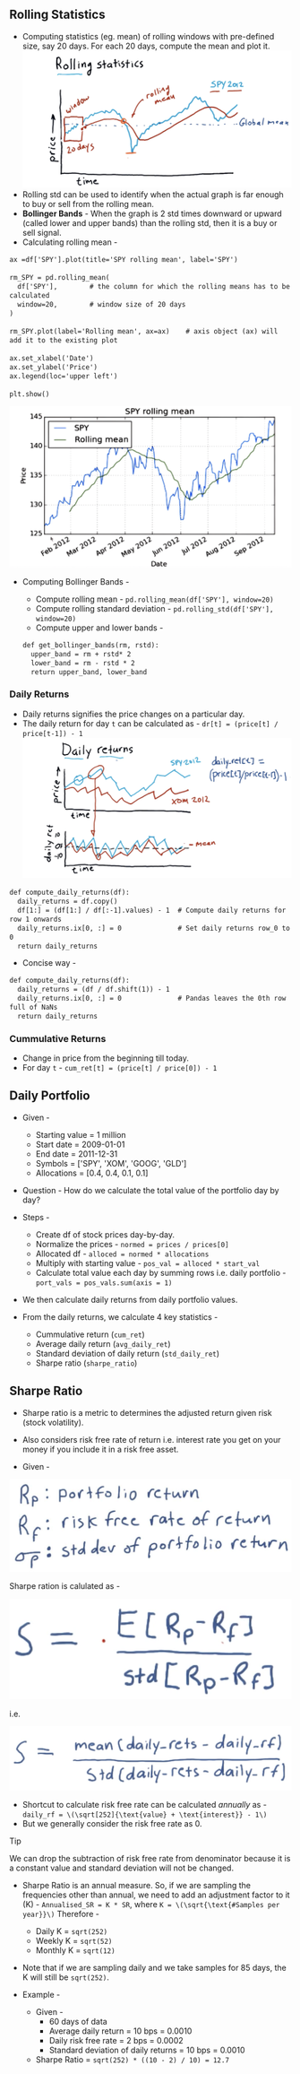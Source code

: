 ## Rolling Statistics

- Computing statistics (eg. mean) of rolling windows with pre-defined size, say 20 days. For each 20 days, compute the mean and plot it.
  ![Rolling Statistics](assets/rolling_statistics.png)
- Rolling std can be used to identify when the actual graph is far enough to buy or sell from the rolling mean.
- **Bollinger Bands** - When the graph is 2 std times downward or upward (called lower and upper bands) than the rolling std, then it is a buy or sell signal.
- Calculating rolling mean -

```
ax =df['SPY'].plot(title='SPY rolling mean', label='SPY')

rm_SPY = pd.rolling_mean(
  df['SPY'],        # the column for which the rolling means has to be calculated
  window=20,        # window size of 20 days
)

rm_SPY.plot(label='Rolling mean', ax=ax)    # axis object (ax) will add it to the existing plot

ax.set_xlabel('Date')
ax.set_ylabel('Price')
ax.legend(loc='upper left')

plt.show()
```

![SPY Rolling Mean](assets/spy_rolling_mean.png)

- Computing Bollinger Bands -

  - Compute rolling mean - `pd.rolling_mean(df['SPY'], window=20)`
  - Compute rolling standard deviation - `pd.rolling_std(df['SPY'], window=20)`
  - Compute upper and lower bands -

  ```
  def get_bollinger_bands(rm, rstd):
    upper_band = rm + rstd* 2
    lower_band = rm - rstd * 2
    return upper_band, lower_band
  ```

### Daily Returns

- Daily returns signifies the price changes on a particular day.
- The daily return for day `t` can be calculated as - `dr[t] = (price[t] / price[t-1]) - 1`
  ![Daily Returns](assets/daily_returns.png)

```
def compute_daily_returns(df):
  daily_returns = df.copy()
  df[1:] = (df[1:] / df[:-1].values) - 1  # Compute daily returns for row 1 onwards
  daily_returns.ix[0, :] = 0              # Set daily returns row_0 to 0
  return daily_returns
```

- Concise way -

```
def compute_daily_returns(df):
  daily_returns = (df / df.shift(1)) - 1
  daily_returns.ix[0, :] = 0              # Pandas leaves the 0th row full of NaNs
  return daily_returns
```

### Cummulative Returns

- Change in price from the beginning till today.
- For day `t` - `cum_ret[t] = (price[t] / price[0]) - 1`

## Daily Portfolio

- Given -
  - Starting value = 1 million
  - Start date = 2009-01-01
  - End date = 2011-12-31
  - Symbols = ['SPY', 'XOM', 'GOOG', 'GLD']
  - Allocations = [0.4, 0.4, 0.1, 0.1]

- Question - How do we calculate the total value of the portfolio day by day?

- Steps -
  - Create df of stock prices day-by-day.
  - Normalize the prices - `normed = prices / prices[0]`
  - Allocated df - `alloced = normed * allocations`
  - Multiply with starting value - `pos_val = alloced * start_val`
  - Calculate total value each day by summing rows i.e. daily portfolio - `port_vals = pos_vals.sum(axis = 1)`

- We then calculate daily returns from daily portfolio values.

- From the daily returns, we calculate 4 key statistics -
  - Cummulative return (`cum_ret`)
  - Average daily return (`avg_daily_ret`)
  - Standard deviation of daily return (`std_daily_ret`)
  - Sharpe ratio (`sharpe_ratio`)

## Sharpe Ratio

- Sharpe ratio is a metric to determines the adjusted return given risk (stock volatility).
- Also considers risk free rate of return i.e. interest rate you get on your money if you include it in a risk free asset.

- Given -

![Sharpe Ratio Given](assets/sharpe_ratio_givens.png)

Sharpe ration is calulated as - 

![Sharpe Ratio Formula](assets/sharpe_ratio_formula.png)

i.e.

![Sharpe Ratio Expanded](assets/sharpe_ratio_expanded.png)

- Shortcut to calculate risk free rate can be calculated _annually_ as -  `daily_rf = \(\sqrt[252]{\text{value} + \text{interest}} - 1\)`
- But we generally consider the risk free rate as 0.

> [!TIP]
> We can drop the subtraction of risk free rate from denominator because it is a constant value and standard deviation will not be changed.

- Sharpe Ratio is an annual measure. So, if we are sampling the frequencies other than annual, we need to add an adjustment factor to it (K) - `Annualised_SR = K * SR`, where `K = \(\sqrt{\text{#Samples per year}}\)`
Therefore -
  - Daily K = `sqrt(252)`
  - Weekly K = `sqrt(52)`
  - Monthly K = `sqrt(12)`

- Note that if we are sampling daily and we take samples for 85 days, the K will still be `sqrt(252)`.

- Example -
  - Given -
    - 60 days of data
    - Average daily return = 10 bps = 0.0010
    - Daily risk free rate = 2 bps = 0.0002
    - Standard deviation of daily returns = 10 bps = 0.0010
  - Sharpe Ratio = `sqrt(252) * ((10 - 2) / 10) = 12.7`





